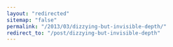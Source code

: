```yaml
---
layout: "redirected"
sitemap: "false"
permalink: "/2013/03/dizzying-but-invisible-depth/"
redirect_to: "/post/dizzying-but-invisible-depth"
---
```




